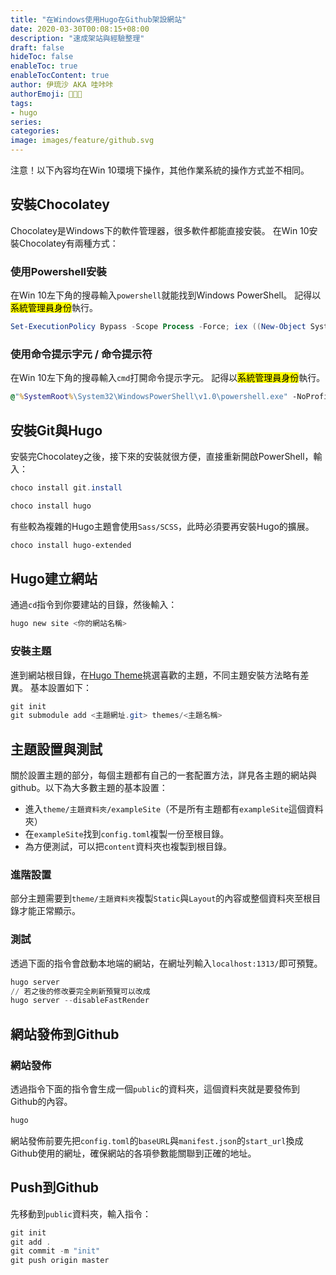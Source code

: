 ```yaml
---
title: "在Windows使用Hugo在Github架設網站"
date: 2020-03-30T00:08:15+08:00
description: "速成架站與經驗整理"
draft: false
hideToc: false
enableToc: true
enableTocContent: true
author: 伊琉沙 AKA 哇咔咔
authorEmoji: 👩🏿‍🚀
tags: 
- hugo
series:
categories:
image: images/feature/github.svg
---
```

注意！以下內容均在Win 10環境下操作，其他作業系統的操作方式並不相同。
## 安裝Chocolatey
Chocolatey是Windows下的軟件管理器，很多軟件都能直接安裝。
在Win 10安裝Chocolatey有兩種方式：
### 使用Powershell安裝
在Win 10左下角的搜尋輸入`powershell`就能找到Windows PowerShell。
記得以<mark>系統管理員身份</mark>執行。
```powershell
Set-ExecutionPolicy Bypass -Scope Process -Force; iex ((New-Object System.Net.WebClient).DownloadString('https://chocolatey.org/install.ps1'))
```
### 使用命令提示字元 / 命令提示符
在Win 10左下角的搜尋輸入`cmd`打開命令提示字元。
記得以<mark>系統管理員身份</mark>執行。
```bat
@"%SystemRoot%\System32\WindowsPowerShell\v1.0\powershell.exe" -NoProfile -InputFormat None -ExecutionPolicy Bypass -Command "iex ((New-Object System.Net.WebClient).DownloadString('https://chocolatey.org/install.ps1'))" && SET "PATH=%PATH%;%ALLUSERSPROFILE%\chocolatey\bin"
```
## 安裝Git與Hugo
安裝完Chocolatey之後，接下來的安裝就很方便，直接重新開啟PowerShell，輸入：
```powershell
choco install git.install
```
```powershell
choco install hugo
```
有些較為複雜的Hugo主題會使用`Sass/SCSS`，此時必須要再安裝Hugo的擴展。
```powershell
choco install hugo-extended
```
## Hugo建立網站
通過`cd`指令到你要建站的目錄，然後輸入：
```powershell
hugo new site <你的網站名稱>
```
### 安裝主題
進到網站根目錄，在[Hugo Theme](https://themes.gohugo.io/)挑選喜歡的主題，不同主題安裝方法略有差異。
基本設置如下：
```powershell
git init
git submodule add <主題網址.git> themes/<主題名稱>
```
## 主題設置與測試
關於設置主題的部分，每個主題都有自己的一套配置方法，詳見各主題的網站與github。以下為大多數主題的基本設置：
+ 進入`theme/主題資料夾/exampleSite`（不是所有主題都有`exampleSite`這個資料夾）
+ 在`exampleSite`找到`config.toml`複製一份至根目錄。
+ 為方便測試，可以把`content`資料夾也複製到根目錄。
### 進階設置
部分主題需要到`theme/主題資料夾`複製`Static`與`Layout`的內容或整個資料夾至根目錄才能正常顯示。
### 測試
透過下面的指令會啟動本地端的網站，在網址列輸入`localhost:1313/`即可預覽。
```powershell
hugo server
// 若之後的修改要完全刷新預覽可以改成
hugo server --disableFastRender
```
## 網站發佈到Github
### 網站發佈
透過指令下面的指令會生成一個`public`的資料夾，這個資料夾就是要發佈到Github的內容。
```powershell
hugo
```
網站發佈前要先把`config.toml`的`baseURL`與`manifest.json`的`start_url`換成Github使用的網址，確保網站的各項參數能關聯到正確的地址。
## Push到Github
先移動到`public`資料夾，輸入指令：
```powershell
git init
git add .
git commit -m "init"
git push origin master
```